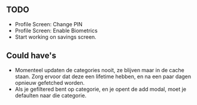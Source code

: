 ## TODO

- Profile Screen: Change PIN
- Profile Screen: Enable Biometrics
- Start working on savings screen.


## Could have's

- Momenteel updaten de categories nooit, ze blijven maar in de cache staan. Zorg ervoor dat deze een lifetime hebben, en na een paar dagen opnieuw gefetched worden.
- Als je gefiltered bent op categorie, en je opent de add modal, moet je defaulten naar die categorie.
